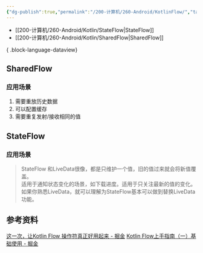 ```yaml
---
{"dg-publish":true,"permalink":"/200-计算机/260-Android/KotlinFlow/","tags":["koltin","Android"],"noteIcon":""}
---
```



- [[200-计算机/260-Android/Kotlin/StateFlow\|StateFlow]]
- [[200-计算机/260-Android/Kotlin/SharedFlow\|SharedFlow]]

{ .block-language-dataview}
## SharedFlow
### 应用场景
1. 需要重放历史数据
2. 可以配置缓存
3. 需要重复发射/接收相同的值
## StateFlow
### 应用场景
>StateFlow 和LiveData很像，都是只维护一个值，旧的值过来就会将新值覆盖。  
适用于通知状态变化的场景，如下载进度。适用于只关注最新的值的变化。  
如果你熟悉LiveData，就可以理解为StateFlow基本可以做到替换LiveData功能。

## 参考资料
[这一次，让Kotlin Flow 操作符真正好用起来 - 掘金](https://juejin.cn/post/7226933611265605669)
[Kotlin Flow上手指南（一）基础使用 - 掘金](https://juejin.cn/post/7034379406730592269#heading-1)